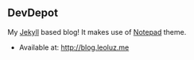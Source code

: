 DevDepot
--------

My [Jekyll][1] based blog! It makes use of [Notepad][2] theme.

- Available at: http://blog.leoluz.me

[1]: http://jekyllrb.com/
[2]: https://github.com/hmfaysal/Notepad
